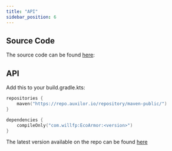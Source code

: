 ```yaml
---
title: "API"
sidebar_position: 6
---
```


## Source Code

The source code can be found [here](https://github.com/Auxilor/EcoArmor):

## API

Add this to your build.gradle.kts:

```kts
repositories {
    maven("https://repo.auxilor.io/repository/maven-public/")
}

dependencies {
    compileOnly("com.willfp:EcoArmor:<version>")
}
```

The latest version available on the repo can be found [here](https://github.com/Auxilor/EcoArmor/tags)
